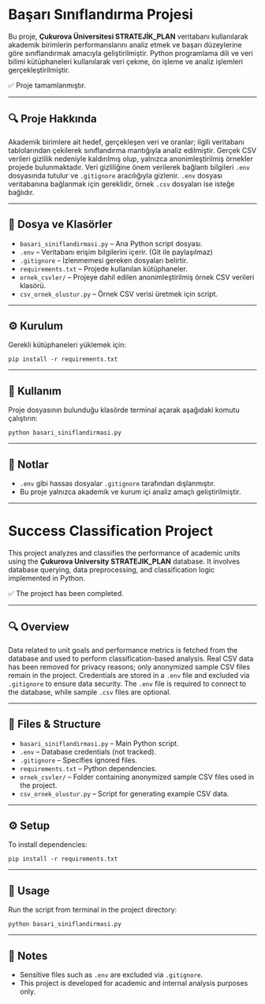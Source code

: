 # Başarı Sınıflandırma Projesi

Bu proje, **Çukurova Üniversitesi STRATEJİK_PLAN** veritabanı kullanılarak akademik birimlerin performanslarını analiz etmek ve başarı düzeylerine göre sınıflandırmak amacıyla geliştirilmiştir. Python programlama dili ve veri bilimi kütüphaneleri kullanılarak veri çekme, ön işleme ve analiz işlemleri gerçekleştirilmiştir.

✅ Proje tamamlanmıştır.

---

## 🔍 Proje Hakkında

Akademik birimlere ait hedef, gerçekleşen veri ve oranlar; ilgili veritabanı tablolarından çekilerek sınıflandırma mantığıyla analiz edilmiştir. Gerçek CSV verileri gizlilik nedeniyle kaldırılmış olup, yalnızca anonimleştirilmiş örnekler projede bulunmaktadır. Veri gizliliğine önem verilerek bağlantı bilgileri `.env` dosyasında tutulur ve `.gitignore` aracılığıyla gizlenir. `.env` dosyası veritabanına bağlanmak için gereklidir, örnek `.csv` dosyaları ise isteğe bağlıdır.

---

## 📁 Dosya ve Klasörler

- `basari_siniflandirmasi.py` – Ana Python script dosyası.
- `.env` – Veritabanı erişim bilgilerini içerir. (Git ile paylaşılmaz)
- `.gitignore` – İzlenmemesi gereken dosyaları belirtir.
- `requirements.txt` – Projede kullanılan kütüphaneler.
- `ornek_csvler/` – Projeye dahil edilen anonimleştirilmiş örnek CSV verileri klasörü.
- `csv_ornek_olustur.py` – Örnek CSV verisi üretmek için script.

---

## ⚙️ Kurulum

Gerekli kütüphaneleri yüklemek için:

```
pip install -r requirements.txt
```

---

## 🚀 Kullanım

Proje dosyasının bulunduğu klasörde terminal açarak aşağıdaki komutu çalıştırın:

```
python basari_siniflandirmasi.py
```

---

## 📌 Notlar

- `.env` gibi hassas dosyalar `.gitignore` tarafından dışlanmıştır.
- Bu proje yalnızca akademik ve kurum içi analiz amaçlı geliştirilmiştir.

---

# Success Classification Project

This project analyzes and classifies the performance of academic units using the **Çukurova University STRATEJIK_PLAN** database. It involves database querying, data preprocessing, and classification logic implemented in Python.

✅ The project has been completed.

---

## 🔍 Overview

Data related to unit goals and performance metrics is fetched from the database and used to perform classification-based analysis. Real CSV data has been removed for privacy reasons; only anonymized sample CSV files remain in the project. Credentials are stored in a `.env` file and excluded via `.gitignore` to ensure data security. The `.env` file is required to connect to the database, while sample `.csv` files are optional.

---

## 📁 Files & Structure

- `basari_siniflandirmasi.py` – Main Python script.
- `.env` – Database credentials (not tracked).
- `.gitignore` – Specifies ignored files.
- `requirements.txt` – Python dependencies.
- `ornek_csvler/` – Folder containing anonymized sample CSV files used in the project.
- `csv_ornek_olustur.py` – Script for generating example CSV data.

---

## ⚙️ Setup

To install dependencies:

```
pip install -r requirements.txt
```

---

## 🚀 Usage

Run the script from terminal in the project directory:

```
python basari_siniflandirmasi.py
```

---

## 📌 Notes

- Sensitive files such as `.env` are excluded via `.gitignore`.
- This project is developed for academic and internal analysis purposes only.